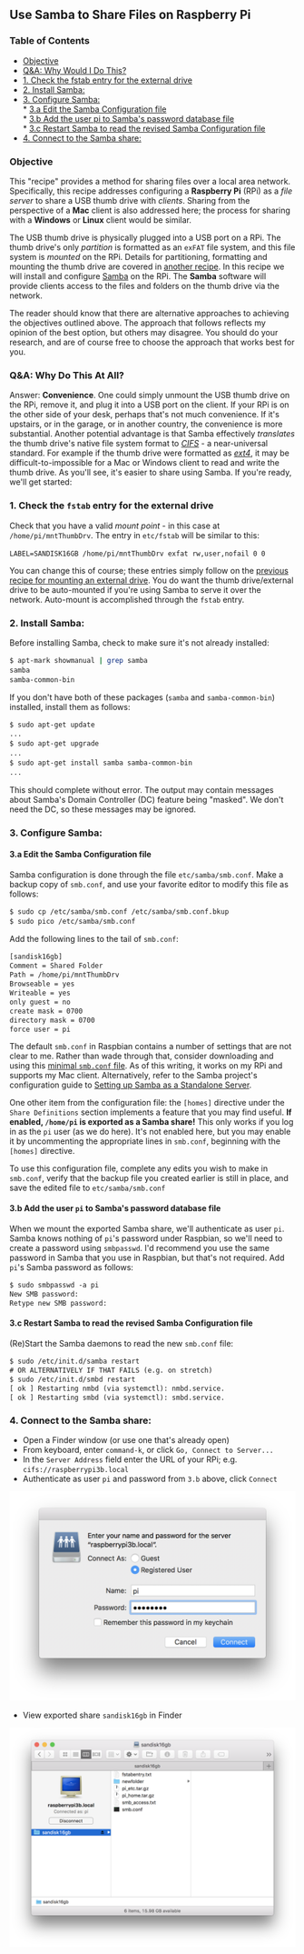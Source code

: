 ## Use Samba to Share Files on Raspberry Pi

### Table of Contents

   * [Objective](#objective)  
   * [Q&amp;A: Why Would I Do This?](#qa-why-would-i-do-this)
   * [1. Check the fstab entry for the external drive](#1-check-the-fstab-entry-for-the-external-drive)
   * [2. Install Samba:](#2-install-samba)
   * [3. Configure Samba:](#3-configure-samba)  
         * [3.a Edit the Samba Configuration file](#3a-edit-the-samba-configuration-file)  
         * [3.b Add the user pi to Samba's password database file](#3b-add-the-user-pi-to-sambas-password-database-file)  
         * [3.c Restart Samba to read the revised Samba Configuration file](#3c-restart-samba-to-read-the-revised-samba-configuration-file)  
   * [4. Connect to the Samba share:](#4-connect-to-the-samba-share)


### Objective

This "recipe" provides a method for sharing files over a local area network. Specifically, this recipe addresses configuring a **Raspberry Pi** (RPi) as a *file server* to share a USB thumb drive with *clients*. Sharing from the perspective of a **Mac** client is also addressed here; the process for sharing with a **Windows** or **Linux** client would be similar. 

The USB thumb drive is physically plugged into a USB port on a RPi. The thumb drive's only *partition* is formatted as an `exFAT` file system, and this file system is *mounted* on the RPi. Details for partitioning, formatting and mounting the thumb drive are covered in [another recipe](ExternalDrives.md). In this recipe we will install and configure [Samba](https://www.samba.org/) on the RPi. The **Samba** software will provide clients access to the files and folders on the thumb drive via the network. 

The reader should know that there are alternative approaches to achieving the objectives outlined above. The approach that follows reflects my opinion of the best option, but others may disagree. You should do your research, and are of course free to choose the approach that works best for you. 

### Q&A: Why Do This At All?

Answer: __Convenience__. One could simply unmount the USB thumb drive on the RPi, remove it, and plug it into a USB port on the client. If your RPi is on the other side of your desk, perhaps that's not much convenience. If it's upstairs, or in the garage, or in another country, the convenience is more substantial. Another potential advantage is that Samba effectively *translates* the thumb drive's native file system format to [*CIFS*](https://en.wikipedia.org/wiki/Server_Message_Block) - a near-universal standard. For example if the thumb drive were formatted as [*ext4*](https://en.wikipedia.org/wiki/Ext4), it may be difficult-to-impossible for a Mac or Windows client to read and write the thumb drive. As you'll see, it's easier to share using Samba. If you're ready, we'll get started: 

### 1. Check the `fstab` entry for the external drive

Check that you have a valid *mount point* - in this case at `/home/pi/mntThumbDrv`. The entry in `etc/fstab` will be similar to this: 

`LABEL=SANDISK16GB /home/pi/mntThumbDrv exfat rw,user,nofail 0 0` 

You can change this of course; these entries simply follow on the [previous recipe for mounting an external drive](https://github.com/seamusdemora/PiFormulae/blob/master/ExternalDrives.md). You do want the thumb drive/external drive to be auto-mounted if you're using Samba to serve it over the network. Auto-mount is accomplished through the `fstab` entry. 

### 2. Install Samba:

Before installing Samba, check to make sure it's not already installed: 

```bash
$ apt-mark showmanual | grep samba
samba
samba-common-bin
```

If you don't have both of these packages (`samba` and `samba-common-bin`) installed, install them as follows: 

```bash
$ sudo apt-get update
...
$ sudo apt-get upgrade
...
$ sudo apt-get install samba samba-common-bin 
...
```

This should complete without error. The output may contain messages about Samba's Domain Controller (DC) feature being "masked". We don't need the DC, so these messages may be ignored. 

### 3. Configure Samba:

#### 3.a Edit the Samba Configuration file

Samba configuration is done through the file `etc/samba/smb.conf`. Make a backup copy of `smb.conf`, and use your favorite editor to modify this file as follows: 

```bash
$ sudo cp /etc/samba/smb.conf /etc/samba/smb.conf.bkup
$ sudo pico /etc/samba/smb.conf
```

Add the following lines to the tail of `smb.conf`:

    [sandisk16gb]
    Comment = Shared Folder
    Path = /home/pi/mntThumbDrv
    Browseable = yes
    Writeable = yes
    only guest = no
    create mask = 0700
    directory mask = 0700
    force user = pi

The default `smb.conf` in Raspbian contains a number of settings that are not clear to me. Rather than wade through that, consider downloading and using this [minimal `smb.conf` file](seamus_smb.conf). As of this writing, it works on my RPi and supports my Mac client.  Alternatively, refer to the Samba project's configuration guide to [Setting up Samba as a Standalone Server](https://wiki.samba.org/index.php/Setting_up_Samba_as_a_Standalone_Server).  

One other item from the configuration file: the `[homes]` directive under the `Share Definitions` section implements a feature that you may find useful. __If enabled, `/home/pi` is exported as a Samba share!__ This only works if you log in as the `pi` user (as we do here). It's not enabled here, but you may enable it by uncommenting the appropriate lines in `smb.conf`, beginning with the `[homes]` directive. 

To use this configuration file, complete any edits you wish to make in `smb.conf`, verify that the backup file you created earlier is still in place, and save the edited file to `etc/samba/smb.conf`

#### 3.b Add the user `pi` to Samba's password database file

When we mount the exported Samba share, we'll authenticate as user `pi`. Samba knows nothing of `pi`'s password under Raspbian, so we'll need to create a password using `smbpasswd`. I'd recommend you use the same password in Samba that you use in Raspbian, but that's not required. Add `pi`'s Samba password as follows: 

    $ sudo smbpasswd -a pi 
    New SMB password:
    Retype new SMB password:

#### 3.c Restart Samba to read the revised Samba Configuration file

(Re)Start the Samba daemons to read the new `smb.conf` file: 

    $ sudo /etc/init.d/samba restart 
    # OR ALTERNATIVELY IF THAT FAILS (e.g. on stretch)
    $ sudo /etc/init.d/smbd restart 
    [ ok ] Restarting nmbd (via systemctl): nmbd.service. 
    [ ok ] Restarting smbd (via systemctl): smbd.service. 

### 4. Connect to the Samba share:

- Open a Finder window (or use one that's already open) 
- From keyboard, enter `command-k`, or click `Go, Connect to Server...`
- In the `Server Address` field enter the URL of your RPi; e.g. `cifs://raspberrypi3b.local` 
- Authenticate as user `pi` and password from `3.b` above, click `Connect` 

<img src="pix/samba_auth.png" alt="Samba Authentication" width="520">

- View exported share `sandisk16gb` in Finder 

<img src="pix/sambashare_finder.png" alt="Samba Share in Finder" width="520">

